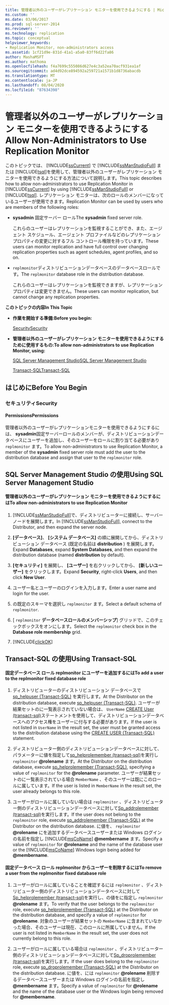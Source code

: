 ```yaml
---
title: 管理者以外のユーザーがレプリケーション モニターを使用できるようにする | Microsoft Docs
ms.custom: ''
ms.date: 03/06/2017
ms.prod: sql-server-2014
ms.reviewer: ''
ms.technology: replication
ms.topic: conceptual
helpviewer_keywords:
- Replication Monitor, non-administrators access
ms.assetid: 1cf21d9e-831d-41a1-a5a0-83ff6d22fa86
author: MashaMSFT
ms.author: mathoma
ms.openlocfilehash: f4a7699c555086d627e4c3a52ea70acf931ea1af
ms.sourcegitcommit: ad4d92dce894592a259721a1571b1d8736abacdb
ms.translationtype: MT
ms.contentlocale: ja-JP
ms.lasthandoff: 08/04/2020
ms.locfileid: "87634398"
---
```

# <a name="allow-non-administrators-to-use-replication-monitor"></a><span data-ttu-id="cc363-102">管理者以外のユーザーがレプリケーション モニターを使用できるようにする</span><span class="sxs-lookup"><span data-stu-id="cc363-102">Allow Non-Administrators to Use Replication Monitor</span></span>
  <span data-ttu-id="cc363-103">このトピックでは、 [!INCLUDE[ssCurrent](../../../includes/sscurrent-md.md)] で [!INCLUDE[ssManStudioFull](../../../includes/ssmanstudiofull-md.md)] または [!INCLUDE[tsql](../../../includes/tsql-md.md)]を使用して、管理者以外のユーザーがレプリケーション モニターを使用できるようにする方法について説明します。</span><span class="sxs-lookup"><span data-stu-id="cc363-103">This topic describes how to allow non-administrators to use Replication Monitor in [!INCLUDE[ssCurrent](../../../includes/sscurrent-md.md)] by using [!INCLUDE[ssManStudioFull](../../../includes/ssmanstudiofull-md.md)] or [!INCLUDE[tsql](../../../includes/tsql-md.md)].</span></span> <span data-ttu-id="cc363-104">レプリケーション モニターは、次のロールのメンバーになっているユーザーが使用できます。</span><span class="sxs-lookup"><span data-stu-id="cc363-104">Replication Monitor can be used by users who are members of the following roles:</span></span>  
  
-   <span data-ttu-id="cc363-105">**sysadmin** 固定サーバー ロール</span><span class="sxs-lookup"><span data-stu-id="cc363-105">The **sysadmin** fixed server role.</span></span>  
  
     <span data-ttu-id="cc363-106">これらのユーザーはレプリケーションを監視することができ、また、エージェント スケジュール、エージェント プロファイルなどのレプリケーション プロパティの変更に対するフル コントロール権限を持っています。</span><span class="sxs-lookup"><span data-stu-id="cc363-106">These users can monitor replication and have full control over changing replication properties such as agent schedules, agent profiles, and so on.</span></span>  
  
-   <span data-ttu-id="cc363-107">`replmonitor`ディストリビューションデータベースのデータベースロールです。</span><span class="sxs-lookup"><span data-stu-id="cc363-107">The `replmonitor` database role in the distribution database.</span></span>  
  
     <span data-ttu-id="cc363-108">これらのユーザーはレプリケーションを監視できますが、レプリケーション プロパティは変更できません。</span><span class="sxs-lookup"><span data-stu-id="cc363-108">These users can monitor replication, but cannot change any replication properties.</span></span>  
  
 <span data-ttu-id="cc363-109">**このトピックの内容**</span><span class="sxs-lookup"><span data-stu-id="cc363-109">**In This Topic**</span></span>  
  
-   <span data-ttu-id="cc363-110">**作業を開始する準備:**</span><span class="sxs-lookup"><span data-stu-id="cc363-110">**Before you begin:**</span></span>  
  
     [<span data-ttu-id="cc363-111">Security</span><span class="sxs-lookup"><span data-stu-id="cc363-111">Security</span></span>](#Security)  
  
-   <span data-ttu-id="cc363-112">**管理者以外のユーザーがレプリケーション モニターを使用できるようにするために使用するもの:**</span><span class="sxs-lookup"><span data-stu-id="cc363-112">**To allow non-administrators to use Replication Monitor, using:**</span></span>  
  
     [<span data-ttu-id="cc363-113">SQL Server Management Studio</span><span class="sxs-lookup"><span data-stu-id="cc363-113">SQL Server Management Studio</span></span>](#SSMSProcedure)  
  
     [<span data-ttu-id="cc363-114">Transact-SQL</span><span class="sxs-lookup"><span data-stu-id="cc363-114">Transact-SQL</span></span>](#TsqlProcedure)  
  
##  <a name="before-you-begin"></a><a name="BeforeYouBegin"></a> <span data-ttu-id="cc363-115">はじめに</span><span class="sxs-lookup"><span data-stu-id="cc363-115">Before You Begin</span></span>  
  
###  <a name="security"></a><a name="Security"></a> <span data-ttu-id="cc363-116">セキュリティ</span><span class="sxs-lookup"><span data-stu-id="cc363-116">Security</span></span>  
  
####  <a name="permissions"></a><a name="Permissions"></a> <span data-ttu-id="cc363-117">Permissions</span><span class="sxs-lookup"><span data-stu-id="cc363-117">Permissions</span></span>  
 <span data-ttu-id="cc363-118">管理者以外のユーザーがレプリケーションモニターを使用できるようにするには、 **sysadmin**固定サーバーロールのメンバーが、ディストリビューションデータベースにユーザーを追加し、そのユーザーをロールに割り当てる必要があり `replmonitor` ます。</span><span class="sxs-lookup"><span data-stu-id="cc363-118">To allow non-administrators to use Replication Monitor, a member of the **sysadmin** fixed server role must add the user to the distribution database and assign that user to the `replmonitor` role.</span></span>  
  
##  <a name="using-sql-server-management-studio"></a><a name="SSMSProcedure"></a> <span data-ttu-id="cc363-119">SQL Server Management Studio の使用</span><span class="sxs-lookup"><span data-stu-id="cc363-119">Using SQL Server Management Studio</span></span>  
  
#### <a name="to-allow-non-administrators-to-use-replication-monitor"></a><span data-ttu-id="cc363-120">管理者以外のユーザーがレプリケーション モニターを使用できるようにするには</span><span class="sxs-lookup"><span data-stu-id="cc363-120">To allow non-administrators to use Replication Monitor</span></span>  
  
1.  <span data-ttu-id="cc363-121">[!INCLUDE[ssManStudioFull](../../../includes/ssmanstudiofull-md.md)]で、ディストリビューターに接続し、サーバー ノードを展開します。</span><span class="sxs-lookup"><span data-stu-id="cc363-121">In [!INCLUDE[ssManStudioFull](../../../includes/ssmanstudiofull-md.md)], connect to the Distributor, and then expand the server node.</span></span>  
  
2.  <span data-ttu-id="cc363-122">**[データベース]**、 **[システム データベース]** の順に展開してから、ディストリビューション データベース (既定の名前は **distribution** ) を展開します。</span><span class="sxs-lookup"><span data-stu-id="cc363-122">Expand **Databases**, expand **System Databases**, and then expand the distribution database (named **distribution** by default).</span></span>  
  
3.  <span data-ttu-id="cc363-123">**[セキュリティ]** を展開し、 **[ユーザー]** を右クリックしてから、 **[新しいユーザー]** をクリックします。</span><span class="sxs-lookup"><span data-stu-id="cc363-123">Expand **Security**, right-click **Users**, and then click **New User**.</span></span>  
  
4.  <span data-ttu-id="cc363-124">ユーザー名とユーザーのログインを入力します。</span><span class="sxs-lookup"><span data-stu-id="cc363-124">Enter a user name and login for the user.</span></span>  
  
5.  <span data-ttu-id="cc363-125">の既定のスキーマを選択し `replmonitor` ます。</span><span class="sxs-lookup"><span data-stu-id="cc363-125">Select a default schema of `replmonitor`.</span></span>  
  
6.  <span data-ttu-id="cc363-126">[ `replmonitor` **データベースロールのメンバーシップ**] グリッドで、このチェックボックスをオンにします。</span><span class="sxs-lookup"><span data-stu-id="cc363-126">Select the `replmonitor` check box in the **Database role membership** grid.</span></span>  
  
7.  [!INCLUDE[clickOK](../../../includes/clickok-md.md)]  
  
##  <a name="using-transact-sql"></a><a name="TsqlProcedure"></a> <span data-ttu-id="cc363-127">Transact-SQL の使用</span><span class="sxs-lookup"><span data-stu-id="cc363-127">Using Transact-SQL</span></span>  
  
#### <a name="to-add-a-user-to-the-replmonitor-fixed-database-role"></a><span data-ttu-id="cc363-128">固定データベース ロール replmonitor にユーザーを追加するには</span><span class="sxs-lookup"><span data-stu-id="cc363-128">To add a user to the replmonitor fixed database role</span></span>  
  
1.  <span data-ttu-id="cc363-129">ディストリビューターのディストリビューション データベースで [sp_helpuser (Transact-SQL)](/sql/relational-databases/system-stored-procedures/sp-helpuser-transact-sql) を実行します。</span><span class="sxs-lookup"><span data-stu-id="cc363-129">At the Distributor on the distribution database, execute [sp_helpuser &#40;Transact-SQL&#41;](/sql/relational-databases/system-stored-procedures/sp-helpuser-transact-sql).</span></span> <span data-ttu-id="cc363-130">ユーザーが結果セットのに一覧表示されていない場合は、 `UserName` [CREATE User &#40;transact-sql&#41;](/sql/t-sql/statements/create-user-transact-sql)ステートメントを使用して、ディストリビューションデータベースへのアクセス権をユーザーに付与する必要があります。</span><span class="sxs-lookup"><span data-stu-id="cc363-130">If the user is not listed in `UserName` in the result set, the user must be granted access to the distribution database using the [CREATE USER &#40;Transact-SQL&#41;](/sql/t-sql/statements/create-user-transact-sql) statement.</span></span>  
  
2.  <span data-ttu-id="cc363-131">ディストリビューター側のディストリビューションデータベースに対して、パラメーターに値を指定して[sp_helprolemember &#40;transact-sql&#41;](/sql/relational-databases/system-stored-procedures/sp-helprolemember-transact-sql)を実行し `replmonitor` **@rolename** ます。</span><span class="sxs-lookup"><span data-stu-id="cc363-131">At the Distributor on the distribution database, execute [sp_helprolemember &#40;Transact-SQL&#41;](/sql/relational-databases/system-stored-procedures/sp-helprolemember-transact-sql), specifying a value of `replmonitor` for the **@rolename** parameter.</span></span> <span data-ttu-id="cc363-132">ユーザーが結果セットのに一覧表示されている場合 `MemberName` 、そのユーザーは既にこのロールに属しています。</span><span class="sxs-lookup"><span data-stu-id="cc363-132">If the user is listed in `MemberName` in the result set, the user already belongs to this role.</span></span>  
  
3.  <span data-ttu-id="cc363-133">ユーザーがロールに属していない場合は `replmonitor` 、ディストリビューター側のディストリビューションデータベースに対して[Sp_addrolemember &#40;transact-sql&#41;](/sql/relational-databases/system-stored-procedures/sp-addrolemember-transact-sql)を実行します。</span><span class="sxs-lookup"><span data-stu-id="cc363-133">If the user does not belong to the `replmonitor` role, execute [sp_addrolemember &#40;Transact-SQL&#41;](/sql/relational-databases/system-stored-procedures/sp-addrolemember-transact-sql) at the Distributor on the distribution database.</span></span> <span data-ttu-id="cc363-134">に値を、 `replmonitor` **@rolename** にを追加するデータベースユーザーまたは Windows ログインの名前を指定し [!INCLUDE[msCoName](../../../includes/msconame-md.md)] **@membername** ます。</span><span class="sxs-lookup"><span data-stu-id="cc363-134">Specify a value of `replmonitor` for **@rolename** and the name of the database user or the [!INCLUDE[msCoName](../../../includes/msconame-md.md)] Windows login being added for **@membername**.</span></span>  
  
#### <a name="to-remove-a-user-from-the-replmonitor-fixed-database-role"></a><span data-ttu-id="cc363-135">固定データベース ロール replmonitor からユーザーを削除するには</span><span class="sxs-lookup"><span data-stu-id="cc363-135">To remove a user from the replmonitor fixed database role</span></span>  
  
1.  <span data-ttu-id="cc363-136">ユーザーがロールに属していることを確認するには `replmonitor` 、ディストリビューター側のディストリビューションデータベースに対して[Sp_helprolemember &#40;transact-sql&#41;](/sql/relational-databases/system-stored-procedures/sp-helprolemember-transact-sql)を実行し、の値をに指定し `replmonitor` **@rolename** ます。</span><span class="sxs-lookup"><span data-stu-id="cc363-136">To verify that the user belongs to the `replmonitor` role, execute [sp_helprolemember &#40;Transact-SQL&#41;](/sql/relational-databases/system-stored-procedures/sp-helprolemember-transact-sql) at the Distributor on the distribution database, and specify a value of `replmonitor` for **@rolename**.</span></span> <span data-ttu-id="cc363-137">対象のユーザーが結果セットの `MemberName` に含まれていなかった場合、そのユーザーは現在、このロールに所属していません。</span><span class="sxs-lookup"><span data-stu-id="cc363-137">If the user is not listed in `MemberName` in the result set, the user does not currently belong to this role.</span></span>  
  
2.  <span data-ttu-id="cc363-138">ユーザーがロールに属している場合は `replmonitor` 、ディストリビューター側のディストリビューションデータベースに対して[Sp_droprolemember &#40;transact-sql&#41;](/sql/relational-databases/system-stored-procedures/sp-droprolemember-transact-sql)を実行します。</span><span class="sxs-lookup"><span data-stu-id="cc363-138">If the user does belong to the `replmonitor` role, execute [sp_droprolemember &#40;Transact-SQL&#41;](/sql/relational-databases/system-stored-procedures/sp-droprolemember-transact-sql) at the Distributor on the distribution database.</span></span> <span data-ttu-id="cc363-139">に値を、には `replmonitor` **@rolename** 削除するデータベースユーザーまたは Windows ログインの名前を指定し **@membername** ます。</span><span class="sxs-lookup"><span data-stu-id="cc363-139">Specify a value of `replmonitor` for **@rolename** and the name of the database user or the Windows login being removed for **@membername**.</span></span>  
  
  
